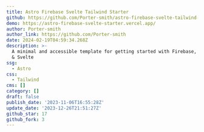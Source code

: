 ```yaml
---
title: Astro Firebase Svelte Tailwind Starter
github: https://github.com/Porter-smith/astro-firebase-svelte-tailwind-starter
demo: https://astro-firebase-svelte-starter.vercel.app/
author: Porter-smith
author_link: https://github.com/Porter-smith
date: 2024-02-19T04:59:34.268Z
description: >-
  A minimal and accessible template for getting started with Firebase, Tailwind,
  & Svelte
ssg:
  - Astro
css:
  - Tailwind
cms: []
category: []
draft: false
publish_date: '2023-11-06T16:55:28Z'
update_date: '2023-12-26T21:51:27Z'
github_star: 17
github_fork: 3
---
```

